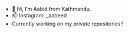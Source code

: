 - 👋 Hi, I’m Aabid from Kathmandu.
- 📫 Instagram: _aabeed
- Currently working on my private repositories!!


<!---
aabiddd/aabiddd is a ✨ special ✨ repository because its `README.md` (this file) appears on your GitHub profile.
You can click the Preview link to take a look at your changes.
--->
